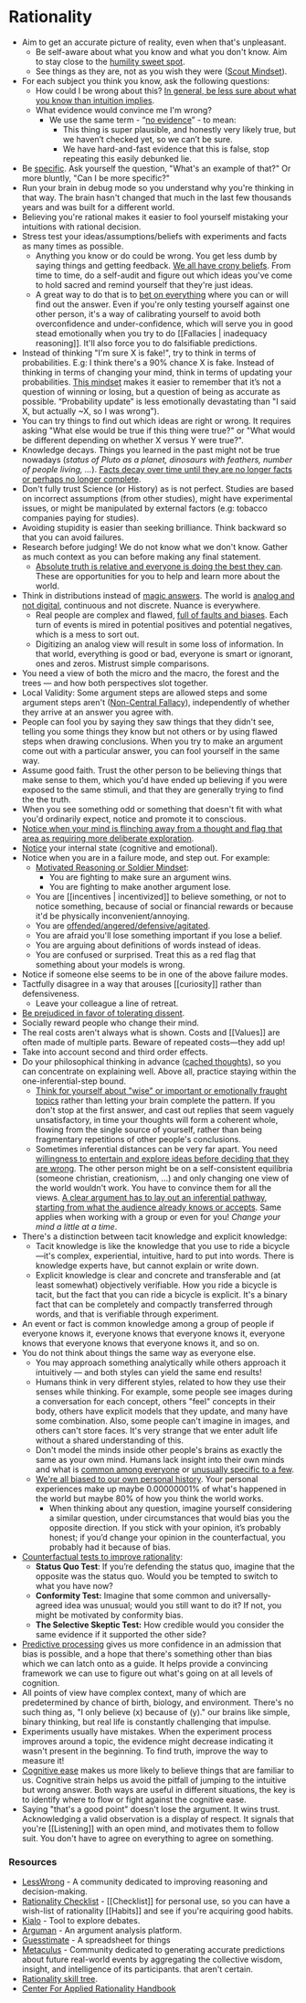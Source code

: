 # Rationality

- Aim to get an accurate picture of reality, even when that's unpleasant. 
	- Be self-aware about what you know and what you don't know. Aim to stay close to the [humility sweet spot](https://twitter.com/waitbutwhy/status/137655374551809638). 
	- See things as they are, not as you wish they were ([Scout Mindset](https://www.lesswrong.com/posts/yFJ7vCjefBxnTchmG/outline-of-galef-s-scout-mindset)).
- For each subject you think you know, ask the following questions:
	- How could I be wrong about this? [In general, be less sure about what you know than intuition implies](https://www.lesswrong.com/tag/epistemic-modesty).
	- What evidence would convince me I'm wrong?
		- We use the same term - “[no evidence](https://astralcodexten.substack.com/p/the-phrase-no-evidence-is-a-red-flag)” - to mean:
			- This thing is super plausible, and honestly very likely true, but we haven’t checked yet, so we can’t be sure.
			- We have hard-and-fast evidence that this is false, stop repeating this easily debunked lie.
- Be [specific](https://www.lesswrong.com/posts/XosKB3mkvmXMZ3fBQ/specificity-your-brain-s-superpower). Ask yourself the question, "What's an example of that?" Or more bluntly, "Can I be more specific?"
- Run your brain in debug mode so you understand why you're thinking in that way. The brain hasn't changed that much in the last few thousands years and was built for a different world.
- Believing you're rational makes it easier to fool yourself mistaking your intuitions with rational decision.
- Stress test your ideas/assumptions/beliefs with experiments and facts as many times as possible.
	- Anything you know or do could be wrong. You get less dumb by saying things and getting feedback. [We all have crony beliefs](https://meltingasphalt.com/crony-beliefs/). From time to time, do a self-audit and figure out which ideas you've come to hold sacred and remind yourself that they're just ideas.
	- A great way to do that is to [bet on everything](https://www.lesswrong.com/posts/ybYBCK9D7MZCcdArB/how-to-measure-anything) where you can or will find out the answer. Even if you're only testing yourself against one other person, it's a way of calibrating yourself to avoid both overconfidence and under-confidence, which will serve you in good stead emotionally when you try to do [[Fallacies | inadequacy reasoning]]. It'll also force you to do falsifiable predictions.
- Instead of thinking "I'm sure X is fake!", try to think in terms of probabilities. E.g: I think there's a 90% chance X is fake. Instead of thinking in terms of changing your mind, think in terms of updating your probabilities. [This mindset](https://astralcodexten.substack.com/p/book-review-the-scout-mindset) makes it easier to remember that it’s not a question of winning or losing, but a question of being as accurate as possible. “Probability update” is less emotionally devastating than "I said X, but actually ~X, so I was wrong"). 
- You can try things to find out which ideas are right or wrong. It requires asking "What else would be true if this thing were true?" or "What would be different depending on whether X versus Y were true?".
- Knowledge decays. Things you learned in the past might not be true nowadays (_status of Pluto as a planet, dinosaurs with feathers, number of people living, ..._). [Facts decay over time until they are no longer facts or perhaps no longer complete](https://fs.blog/2018/03/half-life/).
- Don't fully trust Science (or History) as is not perfect. Studies are based on incorrect assumptions (from other studies), might have experimental issues, or might be manipulated by external factors (e.g: tobacco companies paying for studies).
- Avoiding stupidity is easier than seeking brilliance. Think backward so that you can avoid failures.
- Research before judging! We do not know what we don't know. Gather as much context as you can before making any final statement.
	- [Absolute truth is relative and everyone is doing the best they can](https://letterstoanewdeveloper.com/2019/08/12/there-are-no-adults-in-the-room/). These are opportunities for you to help and learn more about the world.
- Think in distributions instead of [magic answers](http://cassandraxia.com/cogbiases). The world is [analog and not digital](https://waitbutwhy.com/2019/12/political-disney-world.html), continuous and not discrete. Nuance is everywhere.
	- Real people are complex and flawed, [full of faults and biases](https://upload.wikimedia.org/wikipedia/commons/6/65/Cognitive_bias_codex_en.svg). Each turn of events is mired in potential positives and potential negatives, which is a mess to sort out.
	- Digitizing an analog view will result in some loss of information. In that world, everything is good or bad, everyone is smart or ignorant, ones and zeros. Mistrust simple comparisons.
- You need a view of both the micro and the macro, the forest and the trees — and how both perspectives slot together.
- Local Validity: Some argument steps are allowed steps and some argument steps aren't ([Non-Central Fallacy](https://www.lesswrong.com/posts/yCWPkLi8wJvewPbEp/the-noncentral-fallacy-the-worst-argument-in-the-world)), independently of whether they arrive at an answer you agree with.
- People can fool you by saying they saw things that they didn't see, telling you some things they know but not others or by using flawed steps when drawing conclusions. When you try to make an argument come out with a particular answer, you can fool yourself in the same way.
- Assume good faith. Trust the other person to be believing things that make sense to them, which you'd have ended up believing if you were exposed to the same stimuli, and that they are generally trying to find the the truth.
- When you see something odd or something that doesn't fit with what you'd ordinarily expect, notice and promote it to conscious.
- [Notice when your mind is flinching away from a thought and flag that area as requiring more deliberate exploration](https://www.lesswrong.com/posts/ttGbpJQ8shBi8hDhh/checklist-of-rationality-habits).
- [Notice](https://agentyduck.blogspot.com/2014/12/how-to-train-noticing.html) your internal state (cognitive and emotional).
- Notice when you are in a failure mode, and step out. For example:
	- [Motivated Reasoning or Soldier Mindset](https://youtu.be/w4RLfVxTGH4?list=WL):
		- You are fighting to make sure an argument wins.
		- You are fighting to make another argument lose.
	- You are [[incentives | incentivized]] to believe something, or not to notice something, because of social or financial rewards or because it'd be physically inconvenient/annoying.
	- You are [offended/angered/defensive/agitated](https://www.lesswrong.com/posts/yCWPkLi8wJvewPbEp/the-noncentral-fallacy-the-worst-argument-in-the-world).
	- You are afraid you'll lose something important if you lose a belief.
	- You are arguing about definitions of words instead of ideas.
	- You are confused or surprised. Treat this as a red flag that something about your models is wrong.
- Notice if someone else seems to be in one of the above failure modes.
- Tactfully disagree in a way that arouses [[curiosity]] rather than defensiveness.
	- Leave your colleague a line of retreat.
- [Be prejudiced in favor of tolerating dissent](https://www.lesswrong.com/posts/ZQG9cwKbct2LtmL3p/evaporative-cooling-of-group-beliefs#fn3x57).
- Socially reward people who change their mind.
- The real costs aren't always what is shown. Costs and [[Values]] are often made of multiple parts. Beware of repeated costs—they add up!
- Take into account second and third order effects.
- Do your philosophical thinking in advance ([cached thoughts](https://www.lesswrong.com/posts/2MD3NMLBPCqPfnfre/cached-thoughts)), so you can concentrate on explaining well. Above all, practice staying within the one-inferential-step bound.
	- [Think for yourself about "wise" or important or emotionally fraught topics](https://www.lessestwrong.com/posts/aSQy7yHj6nPD44RNo/how-to-seem-and-be-deep) rather than letting your brain complete the pattern. If you don't stop at the first answer, and cast out replies that seem vaguely unsatisfactory, in time your thoughts will form a coherent whole, flowing from the single source of yourself, rather than being fragmentary repetitions of other people's conclusions.
	- Sometimes inferential distances can be very far apart. You need [willingness to entertain and explore ideas before deciding that they are wrong](https://slatestarcodex.com/2020/05/12/studies-on-slack/). The other person might be on a self-consistent equilibria (someone christian, creationism, ...) and only changing one view of the world wouldn't work. You have to convince them for all the views. [A clear argument has to lay out an inferential pathway, starting from what the audience already knows or accepts](https://www.lesswrong.com/posts/HLqWn5LASfhhArZ7w/expecting-short-inferential-distances). Same applies when working with a group or even for you! _Change your mind a little at a time_.
- There's a distinction between tacit knowledge and explicit knowledge:
	- Tacit knowledge is like the knowledge that you use to ride a bicycle—it's complex, experiential, intuitive, hard to put into words. There is knowledge experts have, but cannot explain or write down.
	- Explicit knowledge is clear and concrete and transferable and (at least somewhat) objectively verifiable. How you ride a bicycle is tacit, but the fact that you can ride a bicycle is explicit. It's a binary fact that can be completely and compactly transferred through words, and that is verifiable through experiment.
- An event or fact is common knowledge among a group of people if everyone knows it, everyone knows that everyone knows it, everyone knows that everyone knows that everyone knows it, and so on.
- You do not think about things the same way as everyone else.
	- You may approach something analytically while others approach it intuitively — and both styles can yield the same end results!
  - Humans think in very different styles, related to how they use their senses while thinking. For example, some people see images during a conversation for each concept, others "feel" concepts in their body, others have explicit models that they update, and many have some combination. Also, some people can't imagine in images, and others can't store faces. It's very strange that we enter adult life without a shared understanding of this.
  - Don't model the minds inside other people's brains as exactly the same as your own mind. Humans lack insight into their own minds and what is [common among everyone](https://slatestarcodex.com/2014/03/17/what-universal-human-experiences-are-you-missing-without-realizing-it/) or [unusually specific to a few](https://www.lesswrong.com/posts/baTWMegR42PAsH9qJ/generalizing-from-one-example).
  - [We're all biased to our own personal history](https://www.collaborativefund.com/blog/ideas-that-changed-my-life/). Your personal experiences make up maybe 0.00000001% of what's happened in the world but maybe 80% of how you think the world works. 
	  - When thinking about any question, imagine yourself considering a similar question, under circumstances that would bias you the opposite direction. If you stick with your opinion, it’s probably honest; if you’d change your opinion in the counterfactual, you probably had it because of bias.
- [Counterfactual tests to improve rationality](https://astralcodexten.substack.com/p/book-review-the-scout-mindset):
	- **Status Quo Test**: If you’re defending the status quo, imagine that the opposite was the status quo. Would you be tempted to switch to what you have now?
	- **Conformity Test:** Imagine that some common and universally-agreed idea was unusual; would you still want to do it? If not, you might be motivated by conformity bias. 
	- **The Selective Skeptic Test:** How credible would you consider the same evidence if it supported the other side?
- [Predictive processing](https://slatestarcodex.com/2017/09/05/book-review-surfing-uncertainty/) gives us more confidence in an admission that bias is possible, and a hope that there's something other than bias which we can latch onto as a guide. It helps provide a convincing framework we can use to figure out what's going on at all levels of cognition.
- All points of view have complex context, many of which are predetermined by chance of birth, biology, and environment. There's no such thing as, "I only believe (x) because of (y)." our brains like simple, binary thinking, but real life is constantly challenging that impulse.
- Experiments usually have mistakes. When the experiment process improves around a topic, the evidence might decrease indicating it wasn't present in the beginning. To find truth, improve the way to measure it!
- [Cognitive ease](https://youtu.be**/cebFWOlx848) makes us more likely to believe things that are familiar to us. Cognitive strain helps us avoid the pitfall of jumping to the intuitive but wrong answer. Both ways are useful in different situations, the key is to identify where to flow or fight against the cognitive ease.
- Saying "that's a good point" doesn't lose the argument. It wins trust. Acknowledging a valid observation is a display of respect. It signals that you're [[Listening]] with an open mind, and motivates them to follow suit. You don't have to agree on everything to agree on something.

### Resources

- [LessWrong](https://www.lesswrong.com/) - A community dedicated to improving reasoning and decision-making.
- [Rationality Checklist](https://www.rationality.org/resources/rationality-checklist) - [[Checklist]] for personal use, so you can have a wish-list of rationality [[Habits]] and see if you're acquiring good habits.
- [Kialo](https://www.kialo.com/) - Tool to explore debates.
- [Arguman](https://arguman.org/) - An argument analysis platform.
- [Guesstimate](https://www.getguesstimate.com/) - A spreadsheet for things
- [Metaculus](https://www.metaculus.com/) - Community dedicated to generating accurate predictions about future real-world events by aggregating the collective wisdom, insight, and intelligence of its participants.
that aren't certain.
- [Rationality skill tree](https://www.lesswrong.com/posts/wccxMtZdEvHzLRNTZ/a-practice-of-rationality-sequence?commentId=BFaNYCKd3oQqQoZpH).
- [Center For Applied Rationality Handbook](https://rationality.org/files/CFAR_Handbook_2021-01.pdf)
